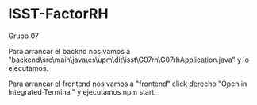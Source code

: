 # ISST-FactorRH
Grupo 07 

Para arrancar el backnd nos vamos a "backend\src\main\java\es\upm\dit\isst\G07rh\G07rhApplication.java" y lo ejecutamos.

Para arrancar el frontend nos vamos a "frontend" click derecho "Open in Integrated Terminal" y ejecutamos npm start.
